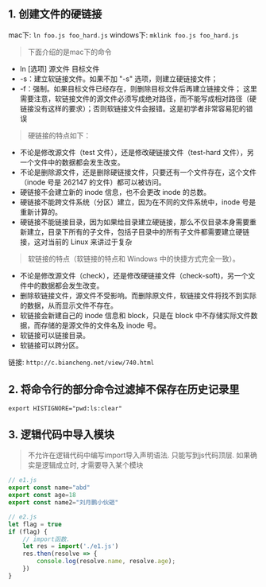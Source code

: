 ## 1. 创建文件的硬链接
mac下: `ln foo.js foo_hard.js`
windows下: `mklink foo.js foo_hard.js`
> 下面介绍的是mac下的命令
+ ln [选项] 源文件 目标文件
+ -s：建立软链接文件。如果不加 "-s" 选项，则建立硬链接文件；
+ -f：强制。如果目标文件已经存在，则删除目标文件后再建立链接文件；
这里需要注意，软链接文件的源文件必须写成绝对路径，而不能写成相对路径（硬链接没有这样的要求）；否则软链接文件会报错。这是初学者非常容易犯的错误

> 硬链接的特点如下：
+ 不论是修改源文件（test 文件），还是修改硬链接文件（test-hard 文件），另一个文件中的数据都会发生改变。
+ 不论是删除源文件，还是删除硬链接文件，只要还有一个文件存在，这个文件（inode 号是 262147 的文件）都可以被访问。
+ 硬链接不会建立新的 inode 信息，也不会更改 inode 的总数。
+ 硬链接不能跨文件系统（分区）建立，因为在不同的文件系统中，inode 号是重新计算的。
+ 硬链接不能链接目录，因为如果给目录建立硬链接，那么不仅目录本身需要重新建立，目录下所有的子文件，包括子目录中的所有子文件都需要建立硬链接，这对当前的 Linux 来讲过于复杂

> 软链接的特点（软链接的特点和 Windows 中的快捷方式完全一致）。
+ 不论是修改源文件（check），还是修改硬链接文件（check-soft)，另一个文件中的数据都会发生改变。
+ 删除软链接文件，源文件不受影响。而删除原文件，软链接文件将找不到实际的数据，从而显示文件不存在。
+ 软链接会新建自己的 inode 信息和 block，只是在 block 中不存储实际文件数据，而存储的是源文件的文件名及 inode 号。
+ 软链接可以链接目录。
+ 软链接可以跨分区。

链接: `http://c.biancheng.net/view/740.html`



## 2. 将命令行的部分命令过滤掉不保存在历史记录里
`export HISTIGNORE="pwd:ls:clear"`

## 3. 逻辑代码中导入模块
> 不允许在逻辑代码中编写import导入声明语法. 只能写到js代码顶层. 如果确实是逻辑成立时, 才需要导入某个模块
```js
// e1.js
export const name="abd"
export const age=18
export const name2="刘月鹏小伙砸"

// e2.js
let flag = true
if (flag) {
    // import函数.
    let res = import('./e1.js')
    res.then(resolve => {
        console.log(resolve.name, resolve.age);
    })
}
```

